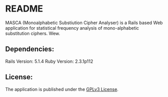 # README

MASCA (Monoalphabetic Substiution Cipher Analyser)
is a Rails based Web application for statistical frequency analysis
of mono-alphabetic substitution ciphers. Wew.

## Dependencies:
Rails Version: 5.1.4
Ruby Version: 2.3.1p112

## License:
The application is published under the [GPLv3 License](https://www.gnu.org/licenses/gpl-3.0.html).
